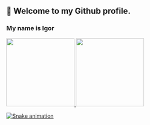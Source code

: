 ## 👋 Welcome to my Github profile.
### My name is Igor




<div>
<a href="https://github.com/igormgomes">
<img height="180em" src="https://github-readme-stats.vercel.app/api/top-langs/?username=igormgomes&layout=compact&langs_count=7&theme=dracula"/>
<img height="180em" src="https://github-readme-stats.vercel.app/api?username=igormgomes&show_icons=true&theme=dracula&include_all_commits=true&count_private=true"/>
</div>
  
![Snake animation](https://github.com/igormgomes/igormgomes/blob/output/github-contribution-grid-snake.svg)

<!--
**igormgomes/igormgomes** is a ✨ _special_ ✨ repository because its `README.md` (this file) appears on your GitHub profile.

Here are some ideas to get you started:

- 🔭 I’m currently working on ...
- 🌱 I’m currently learning ...
- 👯 I’m looking to collaborate on ...
- 🤔 I’m looking for help with ...
- 💬 Ask me about ...
- 📫 How to reach me: ...
- 😄 Pronouns: ...
- ⚡ Fun fact: ...
-->

